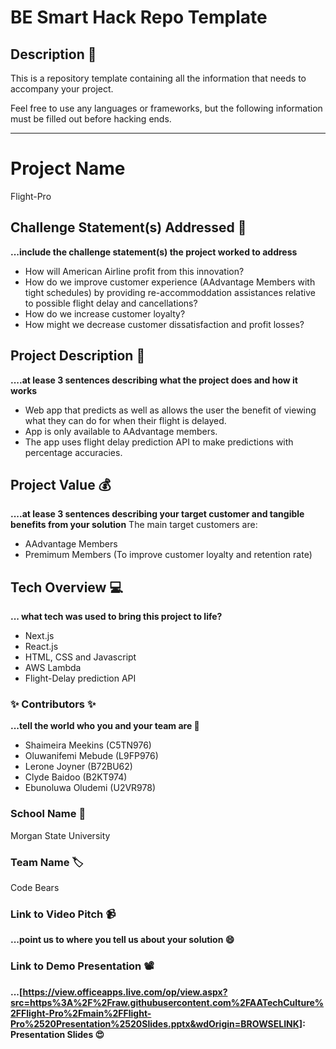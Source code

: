 # BE Smart Hack Repo Template

## Description 🚨 
This is a repository template containing all the information that needs to accompany your project.

Feel free to use any languages or frameworks, but the following information must be filled out before hacking ends.
___________


# Project Name
Flight-Pro


## Challenge Statement(s) Addressed 🎯
**...include the challenge statement(s) the project worked to address**
* How will American Airline profit from this innovation?
* How do we improve customer experience (AAdvantage Members with tight schedules) by providing re-accommoddation
  assistances relative to possible flight delay and cancellations?
* How do we increase customer loyalty?
* How might we decrease customer dissatisfaction and profit losses?

    
## Project Description 🤯
**....at lease 3 sentences describing what the project does and how it works**
* Web app that predicts as well as allows the user the benefit of viewing what they can do for when their flight is delayed.
* App is only available to AAdvantage members. 
* The app uses flight delay prediction API to make predictions with percentage accuracies.
  
  
## Project Value 💰
**....at lease 3 sentences describing your target customer and tangible benefits from your solution**
The main target customers are:
* AAdvantage Members
* Premimum Members
  (To improve customer loyalty and retention rate)

  

## Tech Overview 💻
**... what tech was used to bring this project to life?**
* Next.js
* React.js
* HTML, CSS and Javascript
* AWS Lambda
* Flight-Delay prediction API


### ✨ Contributors ✨
**...tell the world who you and your team are 🙂**
* Shaimeira Meekins (C5TN976)
* Oluwanifemi Mebude (L9FP976)
* Lerone Joyner (B72BU62)
* Clyde Baidoo (B2KT974)
* Ebunoluwa Oludemi (U2VR978)

  
### School Name 🏫
Morgan State University


### Team Name 🏷
Code Bears

### Link to Video Pitch 📹
**...point us to where you tell us about your solution 😄**

### Link to Demo Presentation 📽
**...[https://view.officeapps.live.com/op/view.aspx?src=https%3A%2F%2Fraw.githubusercontent.com%2FAATechCulture%2FFlight-Pro%2Fmain%2FFlight-Pro%2520Presentation%2520Slides.pptx&wdOrigin=BROWSELINK]: Presentation Slides 😍**



